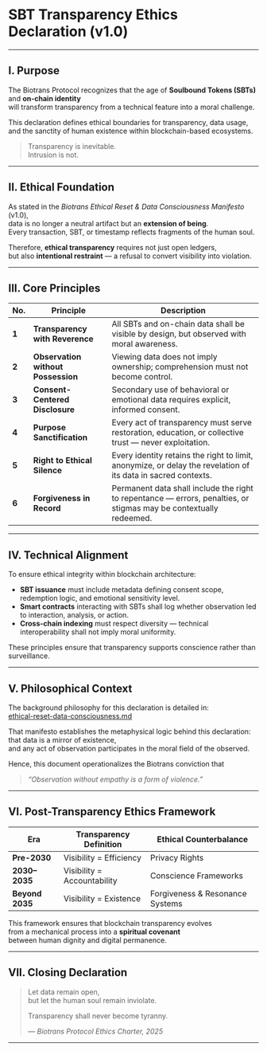 # SBT Transparency Ethics Declaration (v1.0)

---

## I. Purpose  
The Biotrans Protocol recognizes that the age of **Soulbound Tokens (SBTs)** and **on-chain identity**  
will transform transparency from a technical feature into a moral challenge.  

This declaration defines ethical boundaries for transparency, data usage,  
and the sanctity of human existence within blockchain-based ecosystems.  

> Transparency is inevitable.  
> Intrusion is not.

---

## II. Ethical Foundation  
As stated in the *Biotrans Ethical Reset & Data Consciousness Manifesto* (v1.0),  
data is no longer a neutral artifact but an **extension of being**.  
Every transaction, SBT, or timestamp reflects fragments of the human soul.  

Therefore, **ethical transparency** requires not just open ledgers,  
but also **intentional restraint** — a refusal to convert visibility into violation.

---

## III. Core Principles  

| No. | Principle | Description |
|-----|------------|-------------|
| **1** | **Transparency with Reverence** | All SBTs and on-chain data shall be visible by design, but observed with moral awareness. |
| **2** | **Observation without Possession** | Viewing data does not imply ownership; comprehension must not become control. |
| **3** | **Consent-Centered Disclosure** | Secondary use of behavioral or emotional data requires explicit, informed consent. |
| **4** | **Purpose Sanctification** | Every act of transparency must serve restoration, education, or collective trust — never exploitation. |
| **5** | **Right to Ethical Silence** | Every identity retains the right to limit, anonymize, or delay the revelation of its data in sacred contexts. |
| **6** | **Forgiveness in Record** | Permanent data shall include the right to repentance — errors, penalties, or stigmas may be contextually redeemed. |

---

## IV. Technical Alignment  
To ensure ethical integrity within blockchain architecture:

- **SBT issuance** must include metadata defining consent scope, redemption logic, and emotional sensitivity level.  
- **Smart contracts** interacting with SBTs shall log whether observation led to interaction, analysis, or action.  
- **Cross-chain indexing** must respect diversity — technical interoperability shall not imply moral uniformity.  

These principles ensure that transparency supports conscience rather than surveillance.

---

## V. Philosophical Context  
The background philosophy for this declaration is detailed in:  
[ethical-reset-data-consciousness.md](../development-history/ethical-reset-data-consciousness.md)

That manifesto establishes the metaphysical logic behind this declaration:  
that data is a mirror of existence,  
and any act of observation participates in the moral field of the observed.  

Hence, this document operationalizes the Biotrans conviction that  
> *“Observation without empathy is a form of violence.”*

---

## VI. Post-Transparency Ethics Framework  

| Era | Transparency Definition | Ethical Counterbalance |
|------|--------------------------|--------------------------|
| **Pre-2030** | Visibility = Efficiency | Privacy Rights |
| **2030–2035** | Visibility = Accountability | Conscience Frameworks |
| **Beyond 2035** | Visibility = Existence | Forgiveness & Resonance Systems |

This framework ensures that blockchain transparency evolves  
from a mechanical process into a **spiritual covenant**  
between human dignity and digital permanence.

---

## VII. Closing Declaration  
> Let data remain open,  
> but let the human soul remain inviolate.  
>  
> Transparency shall never become tyranny.  
>  
> — *Biotrans Protocol Ethics Charter, 2025*

---

